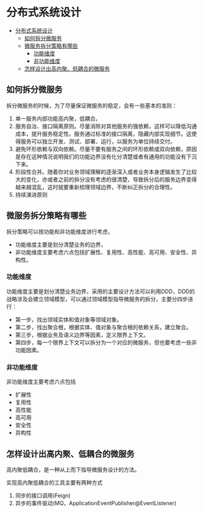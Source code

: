 # 分布式系统设计

- [分布式系统设计](#分布式系统设计)
  - [如何拆分微服务](#如何拆分微服务)
  - [微服务拆分策略有哪些](#微服务拆分策略有哪些)
    - [功能维度](#功能维度)
    - [非功能维度](#非功能维度)
  - [怎样设计出高内聚、低耦合的微服务](#怎样设计出高内聚低耦合的微服务)

## 如何拆分微服务

拆分微服务的时候，为了尽量保证微服务的稳定，会有一些基本的准则：

1. 单一服务内部功能高内聚，低耦合。
2. 服务自治、接口隔离原则。尽量消除对其他服务的强依赖，这样可以降低沟通成本，提升服务稳定性。服务通过标准的接口隔离，隐藏内部实现细节。这使得服务可以独立开发、测试、部署、运行，以服务为单位持续交付。
3. 避免环形依赖与双向依赖。尽量不要有服务之间的环形依赖或双向依赖，原因是存在这种情况说明我们的功能边界没有化分清楚或者有通用的功能没有下沉下来。
4. 阶段性合并。随着你对业务领域理解的逐渐深入或者业务本身逻辑发生了比较大的变化，亦或者之前的拆分没有考虑的很清楚，导致拆分后的服务边界变得越来越混乱，这时就要重新梳理领域边界，不断纠正拆分的合理性。
5. 持续演进原则

## 微服务拆分策略有哪些

拆分策略可以按功能和非功能维度进行考虑，

- 功能维度主要是划分清楚业务的边界，
- 非功能维度主要考虑六点包括扩展性、复用性、高性能、高可用、安全性、异构性。

### 功能维度

功能维度主要是划分清楚业务边界，采用的主要设计方法可以利用DDD，DDD的战略涉及会建立领域模型，可以通过领域模型指导微服务的拆分，主要分四步进行：

- 第一步，找出领域实体和值对象等领域对象。
- 第二步，找出聚合根，根据实体、值对象与聚合根的依赖关系，建立聚合。
- 第三步，根据业务及语义边界等因素，定义限界上下文。
- 第四步，每一个限界上下文可以拆分为一个对应的微服务，但也要考虑一些非功能因素。

### 非功能维度

非功能维度主要考虑六点包括

- 扩展性
- 复用性
- 高性能
- 高可用
- 安全性
- 异构性

## 怎样设计出高内聚、低耦合的微服务

高内聚低耦合，是一种从上而下指导微服务设计的方法。

实现高内聚低耦合的工具主要有两种方式

1. 同步的接口调用(Feign)
2. 异步的事件驱动(MQ，ApplicationEventPublisher\@EventListener)



